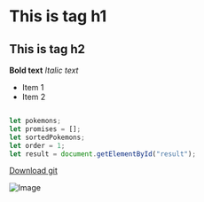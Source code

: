 # This is tag h1
## This is tag h2

**Bold text**
*Italic text*

* Item 1
* Item 2


```javascript

let pokemons;
let promises = [];
let sortedPokemons;
let order = 1;
let result = document.getElementById("result");

```

[Download git](https://git-scm.com/download/win)

![Image](https://cdn.pixabay.com/photo/2014/02/27/16/10/flowers-276014__340.jpg)
